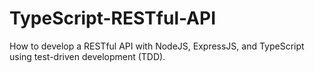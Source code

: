 # TypeScript-RESTful-API
How to develop a RESTful API with NodeJS, ExpressJS, and TypeScript using test-driven development (TDD).
